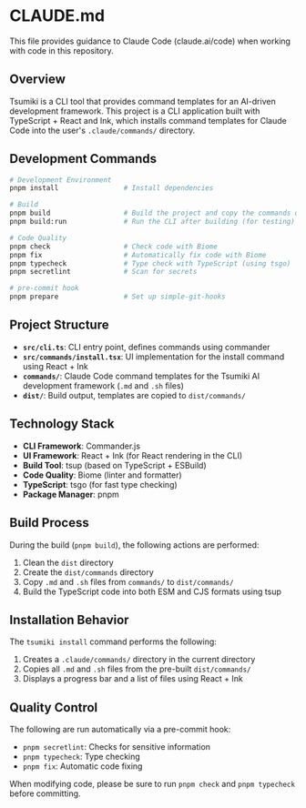 # CLAUDE.md

This file provides guidance to Claude Code (claude.ai/code) when working with code in this repository.

## Overview

Tsumiki is a CLI tool that provides command templates for an AI-driven development framework. This project is a CLI application built with TypeScript + React and Ink, which installs command templates for Claude Code into the user's `.claude/commands/` directory.

## Development Commands

```bash
# Development Environment
pnpm install                # Install dependencies

# Build
pnpm build                  # Build the project and copy the commands directory to dist/
pnpm build:run              # Run the CLI after building (for testing)

# Code Quality
pnpm check                  # Check code with Biome
pnpm fix                    # Automatically fix code with Biome
pnpm typecheck              # Type check with TypeScript (using tsgo)
pnpm secretlint             # Scan for secrets

# pre-commit hook
pnpm prepare                # Set up simple-git-hooks
```

## Project Structure

- **`src/cli.ts`**: CLI entry point, defines commands using commander
- **`src/commands/install.tsx`**: UI implementation for the install command using React + Ink
- **`commands/`**: Claude Code command templates for the Tsumiki AI development framework (`.md` and `.sh` files)
- **`dist/`**: Build output, templates are copied to `dist/commands/`

## Technology Stack

- **CLI Framework**: Commander.js
- **UI Framework**: React + Ink (for React rendering in the CLI)
- **Build Tool**: tsup (based on TypeScript + ESBuild)
- **Code Quality**: Biome (linter and formatter)
- **TypeScript**: tsgo (for fast type checking)
- **Package Manager**: pnpm

## Build Process

During the build (`pnpm build`), the following actions are performed:
1. Clean the `dist` directory
2. Create the `dist/commands` directory
3. Copy `.md` and `.sh` files from `commands/` to `dist/commands/`
4. Build the TypeScript code into both ESM and CJS formats using tsup

## Installation Behavior

The `tsumiki install` command performs the following:
1. Creates a `.claude/commands/` directory in the current directory
2. Copies all `.md` and `.sh` files from the pre-built `dist/commands/`
3. Displays a progress bar and a list of files using React + Ink

## Quality Control

The following are run automatically via a pre-commit hook:
- `pnpm secretlint`: Checks for sensitive information
- `pnpm typecheck`: Type checking
- `pnpm fix`: Automatic code fixing

When modifying code, please be sure to run `pnpm check` and `pnpm typecheck` before committing.
